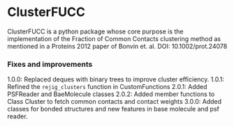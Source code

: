 # ClusterFUCC

ClusterFUCC is a python package whose core purpose is the 
implementation of the Fraction of Common Contacts clustering method 
as mentioned in a Proteins 2012 paper of Bonvin et. al. 
DOI: 10.1002/prot.24078

### Fixes and improvements
1.0.0: Replaced deques with binary trees to improve cluster efficiency.
1.0.1: Refined the `rejig_clusters` function in CustomFunctions
2.0.1: Added PSFReader and BaeMolecule classes
2.0.2: Added member functions to Class Cluster to fetch common contacts and contact weights
3.0.0: Added classes for bonded structures and new features in base molecule and psf reader.

